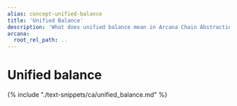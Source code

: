 ```yaml
---
alias: concept-unified-balance
title: 'Unified Balance'
description: 'What does unified balance mean in Arcana Chain Abstraction context?'
arcana:
  root_rel_path: ..
---
```


# Unified balance

{% include "./text-snippets/ca/unified_balance.md" %}

